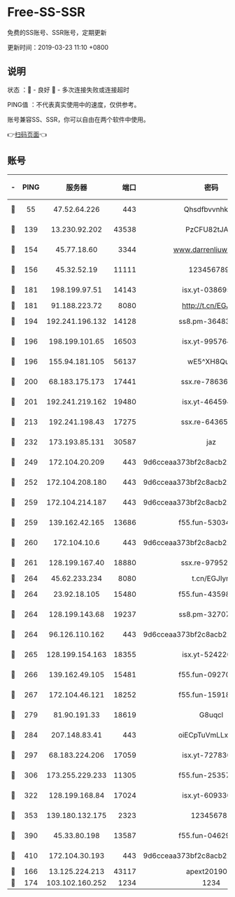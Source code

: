 # Free-SS-SSR

免费的SS账号、SSR账号，定期更新

更新时间：2019-03-23 11:10 +0800

## 说明

状态     ：🙂 - 良好 🙁 - 多次连接失败或连接超时

PING值   ：不代表真实使用中的速度，仅供参考。

账号兼容SS、SSR，你可以自由在两个软件中使用。

👉[扫码页面](https://liesauer.github.io/Free-SS-SSR/)👈

## 账号

|-|PING|服务器|端口|密码|加密方式|区域|
|:----:|:----:|:-----:|-----:|:----:|:----:|:----:|
|🙂|55|47.52.64.226|443|Qhsdfbvvnhkm1|aes-256-cfb|HK|
|🙂|139|13.230.92.202|43538|PzCFU82tJAdZ|aes-256-cfb|JP|
|🙂|154|45.77.18.60|3344|www.darrenliuwei.com|aes-256-cfb|JP|
|🙂|156|45.32.52.19|11111|1234567890|aes-256-cfb|JP|
|🙂|181|198.199.97.51|14143|isx.yt-03869568|aes-256-cfb|US|
|🙂|181|91.188.223.72|8080|http://t.cn/EGJIyrl|rc4-md5|RU|
|🙂|194|192.241.196.132|14128|ss8.pm-36483349|aes-256-cfb|US|
|🙂|196|198.199.101.65|16503|isx.yt-99576462|aes-256-cfb|US|
|🙂|196|155.94.181.105|56137|wE5^XH8Quw|aes-256-cfb|US|
|🙂|200|68.183.175.173|17441|ssx.re-78636175|aes-256-cfb|US|
|🙂|201|192.241.219.162|19480|isx.yt-46459442|aes-256-cfb|US|
|🙂|213|192.241.198.43|17275|ssx.re-64365080|aes-256-cfb|US|
|🙂|232|173.193.85.131|30587|jaz|aes-256-cfb|US|
|🙂|249|172.104.20.209|443|9d6cceaa373bf2c8acb22e60b6a58be6|aes-256-cfb|US|
|🙂|252|172.104.208.180|443|9d6cceaa373bf2c8acb22e60b6a58be6|aes-256-cfb|US|
|🙂|259|172.104.214.187|443|9d6cceaa373bf2c8acb22e60b6a58be6|aes-256-cfb|US|
|🙂|259|139.162.42.165|13686|f55.fun-53034739|aes-256-cfb|SG|
|🙂|260|172.104.10.6|443|9d6cceaa373bf2c8acb22e60b6a58be6|aes-256-cfb|US|
|🙂|261|128.199.167.40|18880|ssx.re-97952522|aes-256-cfb|SG|
|🙂|264|45.62.233.234|8080|t.cn/EGJIyrl|rc4-md5|CA|
|🙂|264|23.92.18.105|15480|f55.fun-43598783|aes-256-cfb|US|
|🙂|264|128.199.143.68|19237|ss8.pm-32707172|aes-256-cfb|SG|
|🙂|264|96.126.110.162|443|9d6cceaa373bf2c8acb22e60b6a58be6|aes-256-cfb|US|
|🙂|265|128.199.154.163|18355|isx.yt-52422048|aes-256-cfb|SG|
|🙂|266|139.162.49.105|15481|f55.fun-09270327|aes-256-cfb|SG|
|🙂|267|172.104.46.121|18252|f55.fun-15918908|aes-256-cfb|SG|
|🙂|279|81.90.191.33|18619|G8uqcl|aes-256-cfb|US|
|🙂|284|207.148.83.41|443|oiECpTuVmLLxk4Ts|aes-256-cfb|AU|
|🙂|297|68.183.224.206|17059|isx.yt-72783071|aes-256-cfb|SG|
|🙂|306|173.255.229.233|11305|f55.fun-25357616|aes-256-cfb|US|
|🙂|322|128.199.168.84|17024|isx.yt-60933075|aes-256-cfb|SG|
|🙂|353|139.180.132.175|2323|123456789|aes-256-cfb|SG|
|🙂|390|45.33.80.198|13587|f55.fun-04629140|aes-256-cfb|US|
|🙂|410|172.104.30.193|443|9d6cceaa373bf2c8acb22e60b6a58be6|aes-256-cfb|US|
|🙂|166|13.125.224.213|43117|apext2019005|chacha20|KR|
|🙂|174|103.102.160.252|1234|1234|rc4-md5|JP|
